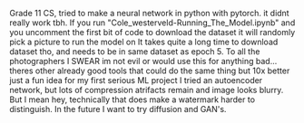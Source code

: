 Grade 11 CS, tried to make a neural network in python with pytorch. it didnt really work tbh.
If you run "Cole_westerveld-Running_The_Model.ipynb" and you uncomment the first bit of code to download the dataset it will randomly pick a picture to run the model on
It takes quite a long time to download dataset tho, and needs to be in same dataset as epoch 5. 
To all the photographers I SWEAR im not evil or would use this for anything bad...
theres other already good tools that could do the same thing but 10x better
just a fun idea for my first serious ML project 
I tried an autoencoder network, but lots of compression atrifacts remain and image looks blurry. But I mean hey, technically that does make a watermark harder to distinguish.
In the future I want to try diffusion and GAN's. 
